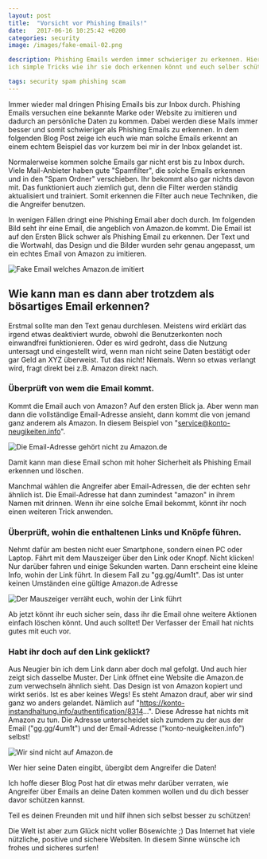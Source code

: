 ```yaml
---
layout: post
title:  "Vorsicht vor Phishing Emails!"
date:   2017-06-16 10:25:42 +0200
categories: security
image: /images/fake-email-02.png

description: Phishing Emails werden immer schwieriger zu erkennen. Hier zeige
ich simple Tricks wie ihr sie doch erkennen könnt und euch selber schützt!

tags: security spam phishing scam
---
```

Immer wieder mal dringen Phising Emails bis zur Inbox durch. Phishing Emails
versuchen eine bekannte Marke oder Website zu imitieren und dadurch an
persönliche Daten zu kommen. Dabei werden diese Mails immer besser und somit
schwieriger als Phishing Emails zu erkennen. In dem folgenden Blog Post zeige
ich euch wie man solche Emails erkennt an einem echtem Beispiel das vor kurzem
bei mir in der Inbox gelandet ist.

Normalerweise kommen solche Emails gar nicht erst bis zu Inbox durch. Viele
Mail-Anbieter haben gute "Spamfilter", die solche Emails erkennen und in den
"Spam Ordner" verschieben. Ihr bekommt also gar nichts davon mit. Das
funktioniert auch ziemlich gut, denn die Filter werden ständig aktualisiert und
trainiert. Somit erkennen die Filter auch neue Techniken, die die Angreifer
benutzen.

In wenigen Fällen dringt eine Phishing Email aber doch durch. Im folgenden Bild
seht ihr eine Email, die angeblich von Amazon.de kommt.
Die Email ist auf den Ersten Blick schwer als Phishing Email zu erkennen. Der
Text und die Wortwahl, das Design und die Bilder wurden sehr genau angepasst,
um ein echtes Email von Amazon zu imitieren.

![Fake Email welches Amazon.de imitiert](/images/fake-email-01.png)

## Wie kann man es dann aber trotzdem als bösartiges Email erkennen?

Erstmal sollte man den Text genau durchlesen. Meistens wird erklärt das irgend
etwas deaktiviert wurde, obwohl die Benutzerkonten noch einwandfrei
funktionieren.  Oder es wird gedroht, dass die Nutzung untersagt und
eingestellt wird, wenn man nicht seine Daten bestätigt oder gar Geld an XYZ
überweist.  Tut das nicht! Niemals. Wenn so etwas verlangt wird, fragt direkt
bei z.B.  Amazon direkt nach.

### Überprüft von wem die Email kommt.

Kommt die Email auch von Amazon? Auf den
ersten Blick ja. Aber wenn man dann die vollständige Email-Adresse ansieht,
dann kommt die von jemand ganz anderem als Amazon. In diesem Beispiel von
"service@konto-neugikeiten.info".

![Die Email-Adresse gehört nicht zu Amazon.de](/images/fake-email-02.png)

Damit kann man diese Email schon mit hoher Sicherheit als Phishing Email
erkennen und löschen.

Manchmal wählen die Angreifer aber Email-Adressen, die der echten sehr ähnlich
ist. Die Email-Adresse hat dann zumindest "amazon" in ihrem Namen mit drinnen.
Wenn ihr eine solche Email bekommt, könnt ihr noch einen weiteren Trick
anwenden.

### Überprüft, wohin die enthaltenen Links und Knöpfe führen.

Nehmt dafür am besten nicht euer Smartphone, sondern einen PC oder Laptop.
Fährt mit dem Mauszeiger über den Link oder Knopf. Nicht klicken! Nur darüber
fahren und einige Sekunden warten.  Dann erscheint eine kleine Info, wohin der
Link führt.  In diesem Fall zu "gg.gg/4um1t". Das ist unter keinen Umständen
eine gültige Amazon.de Adresse

![Der Mauszeiger verräht euch, wohin der Link führt](/images/fake-email-03.png)

Ab jetzt könnt ihr euch sicher sein, dass ihr die Email ohne weitere Aktionen
einfach löschen könnt. Und auch solltet! Der Verfasser der Email hat nichts
gutes mit euch vor.

### Habt ihr doch auf den Link geklickt?

Aus Neugier bin ich dem Link dann aber doch mal gefolgt. Und auch hier zeigt
sich dasselbe Muster. Der Link öffnet eine Website die Amazon.de zum
verwechseln ähnlich sieht. Das Design ist von Amazon kopiert und wirkt seriös.
Ist es aber keines Wegs! Es steht Amazon drauf, aber wir sind ganz wo anders
gelandet. Nämlich auf
"https://konto-instandhaltung.info/authentification/8314...". Diese Adresse hat
nichts mit Amazon zu tun. Die Adresse unterscheidet sich zumdem zu der aus der
Email ("gg.gg/4um1t") und der Email-Adresse ("konto-neuigkeiten.info") selbst!

![Wir sind nicht auf Amazon.de](/images/fake-website-01.png)

Wer hier seine Daten eingibt, übergibt dem Angreifer die Daten!

Ich hoffe dieser Blog Post hat dir etwas mehr darüber verraten, wie Angreifer
über Emails an deine Daten kommen wollen und du dich besser davor schützen
kannst.

Teil es deinen Freunden mit und hilf ihnen sich selbst besser zu schützen!

Die Welt ist aber zum Glück nicht voller Bösewichte ;) Das Internet hat viele
nützliche, positive und sichere Websiten.
In diesem Sinne wünsche ich frohes und sicheres surfen!
